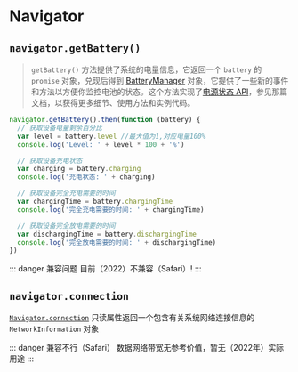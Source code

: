 # Navigator

## `navigator.getBattery()`

> `getBattery()` 方法提供了系统的电量信息，它返回一个 `battery` 的 `promise` 对象，兑现后得到 [BatteryManager](https://developer.mozilla.org/zh-CN/docs/Web/API/BatteryManager) 对象，它提供了一些新的事件和方法以方便你监控电池的状态。这个方法实现了[电源状态 API](https://developer.mozilla.org/zh-CN/docs/Web/API/Battery_Status_API)，参见那篇文档，以获得更多细节、使用方法和实例代码。

```js
navigator.getBattery().then(function (battery) {
  // 获取设备电量剩余百分比
  var level = battery.level //最大值为1,对应电量100%
  console.log('Level: ' + level * 100 + '%')

  // 获取设备充电状态
  var charging = battery.charging
  console.log('充电状态: ' + charging)

  // 获取设备完全充电需要的时间
  var chargingTime = battery.chargingTime
  console.log('完全充电需要的时间: ' + chargingTime)

  // 获取设备完全放电需要的时间
  var dischargingTime = battery.dischargingTime
  console.log('完全放电需要的时间: ' + dischargingTime)
})
```

::: danger 兼容问题
目前（2022）不兼容（Safari）!
:::



## `navigator.connection`

[`Navigator.connection`](https://developer.mozilla.org/zh-CN/docs/Web/API/Navigator/connection) 只读属性返回一个包含有关系统网络连接信息的 `NetworkInformation` 对象



::: danger 兼容不行（Safari）
数据网络带宽无参考价值，暂无（2022年）实际用途
:::